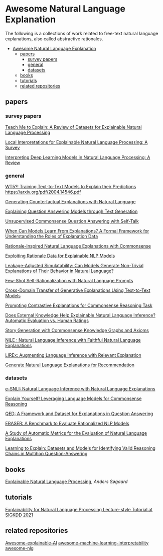 # Awesome Natural Language Explanation
The following is a collections of work related to free-text natural language explanations, also called abstractive rationales. 

- [Awesome Natural Language Explanation](#awesome-natural-language-explanation)
  * [papers](#papers)
    + [survey papers](#survey-papers)
    + [general](#general)
    + [datasets](#datasets)
  * [books](#books)
  * [tutorials](#tutorials)
  * [related repositories](#related-repositories)


## papers

### survey papers
[Teach Me to Explain: A Review of Datasets for
Explainable Natural Language Processing](https://arxiv.org/abs/1903.04932)

[Local Interpretations for Explainable Natural Language Processing: A Survey](https://arxiv.org/abs/2103.11072)

[Interpreting Deep Learning Models in Natural Language Processing:
A Review](https://arxiv.org/pdf/2110.10470.pdf)
  

### general
[WT5?! Training Text-to-Text Models to Explain their Predictions]()
https://arxiv.org/pdf/2004.14546.pdf

[Generating Counterfactual Explanations with Natural Language](https://arxiv.org/pdf/1806.09809.pdf)

[Explaining Question Answering Models through Text Generation](https://arxiv.org/pdf/2004.05569.pdf)

[Unsupervised Commonsense Question Answering with Self-Talk](https://arxiv.org/pdf/2004.05483.pdf)

[When Can Models Learn From Explanations?  A Formal Framework for Understanding the Roles of Explanation Data](https://arxiv.org/pdf/2102.02201.pdf)

[Rationale-Inspired Natural Language Explanations with Commonsense](https://arxiv.org/pdf/2106.13876.pdf)

[Exploiting Rationale Data for Explainable NLP Models](https://www.repo.uni-hannover.de/handle/123456789/11615)


[Leakage-Adjusted Simulatability: Can Models Generate Non-Trivial Explanations of Their Behavior in Natural Language?](https://arxiv.org/pdf/2010.04119.pdf)

[Few-Shot Self-Rationalization with Natural Language Prompts](https://arxiv.org/pdf/2111.08284.pdf)

[Cross-Domain Transfer of Generative Explanations Using Text-to-Text Models](https://link.springer.com/chapter/10.1007/978-3-030-80599-9_8)

[Prompting Contrastive Explanations for Commonsense Reasoning Task](https://arxiv.org/pdf/2106.06823.pdf)

[Does External Knowledge Help Explainable Natural Language Inference? Automatic Evaluation vs. Human Ratings](https://arxiv.org/abs/2109.07833)

[Story Generation with Commonsense Knowledge Graphs and Axioms](https://openreview.net/pdf?id=WnIpeFJgSZy)

[NILE : Natural Language Inference with Faithful Natural Language Explanations](https://arxiv.org/pdf/2005.12116.pdf)

[LIREx: Augmenting Language Inference with Relevant Explanation](https://arxiv.org/abs/2012.09157)


[Generate Natural Language Explanations for Recommendation](https://arxiv.org/abs/2101.03392)



### datasets
[e-SNLI: Natural Language Inference with Natural Language Explanations](https://arxiv.org/pdf/1812.01193.pdf)

[Explain Yourself!  Leveraging Language Models for Commonsense Reasoning](https://arxiv.org/pdf/1906.02361.pdf)

[QED: A Framework and Dataset for Explanations in Question Answering](https://arxiv.org/pdf/2009.06354.pdf)

[ERASER: A Benchmark to Evaluate Rationalized NLP Models](https://arxiv.org/abs/1911.03429)


[A Study of Automatic Metrics for the Evaluation of Natural Language Explanations](https://arxiv.org/pdf/2103.08545.pdf)


[Learning to Explain: Datasets and Models for Identifying Valid Reasoning Chains in Multihop Question-Answering](https://arxiv.org/pdf/2010.03274v1.pdf)


## books
[Explainable Natural Language Processing](https://www.morganclaypool.com/doi/abs/10.2200/S01118ED1V01Y202107HLT051?casa_token=ihSO4-Ilk-0AAAAA:SRaBrI6nR4HEdbs0UKu82EbWGwYCYRiKv7W81LPjoo9dKzovnhM5w9RW-Fr8VTwcpKu5mORIhmfvfA), _Anders Søgaard_


## tutorials
[Explainability for Natural Language Processing Lecture-style Tutorial at SIGKDD 2021](https://xainlp.github.io/kddtutorial/)


## related repositories
[Awesome-explainable-AI](https://github.com/wangyongjie-ntu/Awesome-explainable-AI)
[awesome-machine-learning-interpretability](https://github.com/jphall663/awesome-machine-learning-interpretability)
[awesome-nlg](https://github.com/accelerated-text/awesome-nlg#readme)


